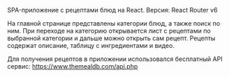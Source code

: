 SPA-приложение с рецептами блюд на React. Версия: React Router v6

На главной странице представлены категории блюд, а также поиск по ним. При переходе на категорию открывается лист с рецептами по выбранной категории и дальше можно открыть сам рецепт. Рецепты содержат описание, таблицу с ингредиентами и видео.

Для получения рецептов в приложении использовался бесплатный API сервис: https://www.themealdb.com/api.php
